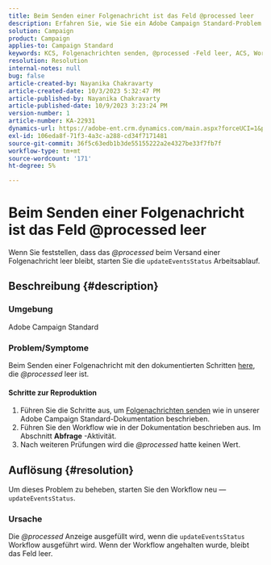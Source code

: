 ```yaml
---
title: Beim Senden einer Folgenachricht ist das Feld @processed leer
description: Erfahren Sie, wie Sie ein Adobe Campaign Standard-Problem lösen können, bei dem das Feld @processed beim Senden einer Folgenachricht leer bleibt. Starten Sie den Workflow neu.
solution: Campaign
product: Campaign
applies-to: Campaign Standard
keywords: KCS, Folgenachrichten senden, @processed -Feld leer, ACS, Workflow neu starten
resolution: Resolution
internal-notes: null
bug: false
article-created-by: Nayanika Chakravarty
article-created-date: 10/3/2023 5:32:47 PM
article-published-by: Nayanika Chakravarty
article-published-date: 10/9/2023 3:23:24 PM
version-number: 1
article-number: KA-22931
dynamics-url: https://adobe-ent.crm.dynamics.com/main.aspx?forceUCI=1&pagetype=entityrecord&etn=knowledgearticle&id=5fdf94d8-1262-ee11-be6e-6045bd006b3d
exl-id: 106eda8f-71f3-4a3c-a288-cd34f7171481
source-git-commit: 36f5c63edb1b3de55155222a2e4327be33f7fb7f
workflow-type: tm+mt
source-wordcount: '171'
ht-degree: 5%

---
```


# Beim Senden einer Folgenachricht ist das Feld @processed leer


Wenn Sie feststellen, dass das *@processed* beim Versand einer Folgenachricht leer bleibt, starten Sie die `updateEventsStatus` Arbeitsablauf.

## Beschreibung {#description}


### Umgebung

Adobe Campaign Standard

### Problem/Symptome

Beim Senden einer Folgenachricht mit den dokumentierten Schritten [here](https://experienceleague.adobe.com/docs/campaign-standard/using/communication-channels/transactional-messaging/follow-up-messages.html?lang=en#sending-a-follow-up-message), die *@processed* leer ist.

#### <b>Schritte zur Reproduktion</b>

1. Führen Sie die Schritte aus, um [Folgenachrichten senden](https://experienceleague.adobe.com/docs/campaign-standard/using/communication-channels/transactional-messaging/follow-up-messages.html?lang=en#sending-a-follow-up-message) wie in unserer Adobe Campaign Standard-Dokumentation beschrieben.
2. Führen Sie den Workflow wie in der Dokumentation beschrieben aus. Im Abschnitt <b>Abfrage</b> -Aktivität.
3. Nach weiteren Prüfungen wird die *@processed* hatte keinen Wert.



## Auflösung {#resolution}


Um dieses Problem zu beheben, starten Sie den Workflow neu — `updateEventsStatus`.

### Ursache

Die *@processed* Anzeige ausgefüllt wird, wenn die `updateEventsStatus` Workflow ausgeführt wird. Wenn der Workflow angehalten wurde, bleibt das Feld leer.
